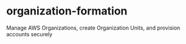 # organization-formation
Manage AWS Organizations, create Organization Units, and provision accounts securely
